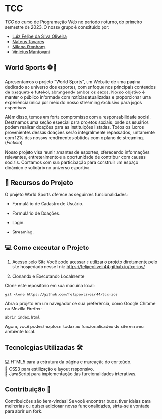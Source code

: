 <!-- Informações do nosso Projeto -->
# TCC
*TCC* do curso de Programação Web no período noturno, do primeiro semestre de 2023. O nosso grupo é constituído por:
* [Luiz Felipe da Silva Oliveira](https://github.com/felipeoliveir44)
* [Mateus Tavares](https://github.com/Mateustavares10)
* [Milena Stephany](https://github.com/m1lenastephany)
* [Vinicius Mantovani](https://github.com/MantovaniBertoldo)


<!-- Conteúdo do Projeto -->

## World Sports ⚽️🏀

Apresentamos o projeto "World Sports", um Website de uma página dedicado ao universo dos esportes, com enfoque nos principais conteúdos de basquete e futebol, abrangendo ambos os sexos. Nosso objetivo é manter o público informado com notícias atualizadas e proporcionar uma experiência única por meio do nosso streaming exclusivo para jogos esportivos.

Além disso, temos um forte compromisso com a responsabilidade social. Destinamos uma seção especial para projetos sociais, onde os usuários podem realizar doações para as instituições listadas. Todos os lucros provenientes dessas doações serão integralmente repassados, juntamente com 12% dos nossos rendimentos obtidos com o plano de streaming. (*Fictício*)

Nosso projeto visa reunir amantes de esportes, oferecendo informações relevantes, entretenimento e a oportunidade de contribuir com causas sociais. Contamos com sua participação para construir um espaço dinâmico e solidário no universo esportivo.


## :rocket: Recursos do Projeto
O projeto World Sports oferece as seguintes funcionalidades:
* Formulário de Cadastro de Usuário.
  
* Formulário de Doações.

* Login.
  
* Streaming.

## :computer: Como executar o Projeto
1. Acesso pelo Site
Você pode acessar e utilizar o projeto diretamente pelo site hospedado nesse link: https://felipeoliveir44.github.io/tcc-ios/

2. Clonando e Executando Localmente <br>

Clone este repositório em sua máquina local:
```
git clone https://github.com/felipeoliveir44/tcc-ios
```

Abra o projeto em um navegador de sua preferência, como Google Chrome ou Mozilla Firefox:
```
abrir index.html
```
Agora, você poderá explorar todas as funcionalidades do site em seu ambiente local.

## Tecnologias Utilizadas 🛠️
💻 HTML5 para a estrutura da página e marcação do conteúdo. <br>
🎨 CSS3 para estilização e layout responsivo. <br>
🚀 JavaScript para implementação das funcionalidades interativas. <br>

## Contribuição 🤝
Contribuições são bem-vindas! Se você encontrar bugs, tiver ideias para melhorias ou quiser adicionar novas funcionalidades, sinta-se à vontade para abrir um fork.
